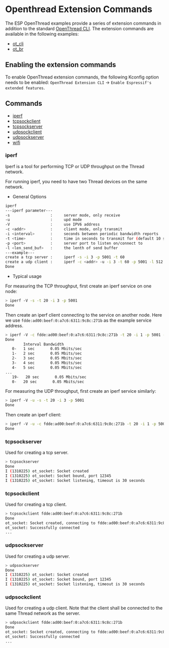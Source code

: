 # Openthread Extension Commands

The ESP OpenThread examples provide a series of extension commands in addition to the standard [OpenThread CLI](https://github.com/openthread/openthread/blob/main/src/cli/README.md).
The extension commands are available in the following examples:
* [ot_cli](../ot_cli)
* [ot_br](../ot_br)

## Enabling the extension commands

To enable OpenThread extension commands, the following Kconfig option needs to be enabled:
`OpenThread Extension CLI` -> `Enable Espressif's extended features`.

## Commands

* [iperf](#iperf)
* [tcpsockclient](#tcpsockclient)
* [tcpsockserver](#tcpsockserver)
* [udpsockclient](#udpsockclient)
* [udpsockserver](#udpsockserver)
* [wifi](#wifi)

### iperf

Iperf is a tool for performing TCP or UDP throughput on the Thread network.

For running iperf, you need to have two Thread devices on the same network.

* General Options

```bash
iperf
---iperf parameter---
-s                  :     server mode, only receive
-u                  :     upd mode
-V                  :     use IPV6 address
-c <addr>           :     client mode, only transmit
-i <interval>       :     seconds between periodic bandwidth reports
-t <time>           :     time in seconds to transmit for (default 10 secs)
-p <port>           :     server port to listen on/connect to
-l <len_send_buf>   :     the lenth of send buffer
---example---
create a tcp server :     iperf -s -i 3 -p 5001 -t 60
create a udp client :     iperf -c <addr> -u -i 3 -t 60 -p 5001 -l 512
Done
```

* Typical usage

For measuring the TCP throughput, first create an iperf service on one node:
```bash
> iperf -V -s -t 20 -i 3 -p 5001
Done
```

Then create an iperf client connecting to the service on another node. Here we use `fdde:ad00:beef:0:a7c6:6311:9c8c:271b` as the example service address.

```bash
> iperf -V -c fdde:ad00:beef:0:a7c6:6311:9c8c:271b -t 20 -i 1 -p 5001 -l 85
Done
        Interval Bandwidth
   0-   1 sec       0.05 Mbits/sec
   1-   2 sec       0.05 Mbits/sec
   2-   3 sec       0.05 Mbits/sec
   3-   4 sec       0.05 Mbits/sec
   4-   5 sec       0.05 Mbits/sec
...
   19-   20 sec       0.05 Mbits/sec
   0-   20 sec       0.05 Mbits/sec
```

For measuring the UDP throughput, first create an iperf service similarly:

```bash
> iperf -V -u -s -t 20 -i 3 -p 5001
Done
```

Then create an iperf client:

```bash
> iperf -V -u -c fdde:ad00:beef:0:a7c6:6311:9c8c:271b -t 20 -i 1 -p 5001 -l 85
Done
```

### tcpsockserver

Used for creating a tcp server.

```bash
> tcpsockserver
Done
I (1310225) ot_socket: Socket created
I (1310225) ot_socket: Socket bound, port 12345
I (1310225) ot_socket: Socket listening, timeout is 30 seconds
```

### tcpsockclient

Used for creating a tcp client.

```bash
> tcpsockclient fdde:ad00:beef:0:a7c6:6311:9c8c:271b
Done
ot_socket: Socket created, connecting to fdde:ad00:beef:0:a7c6:6311:9c8c:271b:12345
ot_socket: Successfully connected
...
```

### udpsockserver

Used for creating a udp server.

```bash
> udpsockserver
Done
I (1310225) ot_socket: Socket created
I (1310225) ot_socket: Socket bound, port 12345
I (1310225) ot_socket: Socket listening, timeout is 30 seconds
```

### udpsockclient

Used for creating a udp client. Note that the client shall be connected to the same Thread network as the server.

```bash
> udpsockclient fdde:ad00:beef:0:a7c6:6311:9c8c:271b
Done
ot_socket: Socket created, connecting to fdde:ad00:beef:0:a7c6:6311:9c8c:271b:12345
ot_socket: Successfully connected
...
```
